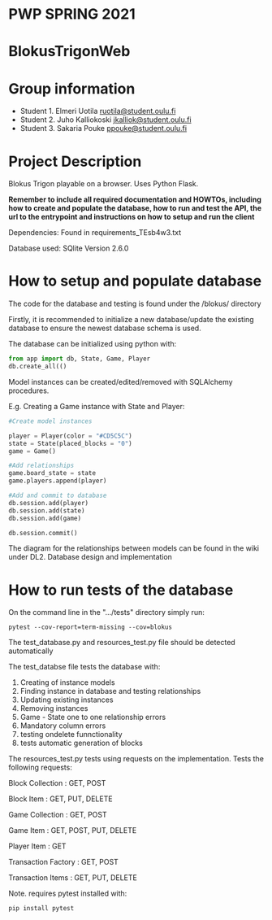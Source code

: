 # PWP SPRING 2021
# BlokusTrigonWeb
# Group information
* Student 1. Elmeri Uotila ruotila@student.oulu.fi
* Student 2. Juho Kalliokoski jkalliok@student.oulu.fi
* Student 3. Sakaria Pouke  ppouke@student.oulu.fi

# Project Description
Blokus Trigon playable on a browser. Uses Python Flask.

__Remember to include all required documentation and HOWTOs, including how to create and populate the database, how to run and test the API, the url to the entrypoint and instructions on how to setup and run the client__

Dependencies: Found in requirements_TEsb4w3.txt

Database used: SQlite Version 2.6.0

# How to setup and populate database
The code for the database and testing is found under the /blokus/ directory

Firstly, it is recommended to initialize a new database/update the existing database to ensure the newest database schema is used.

The database can be initialized using python with:
```python
from app import db, State, Game, Player
db.create_all(()
```

Model instances can be created/edited/removed with SQLAlchemy procedures.

E.g. Creating a Game instance with State and Player:
```python
#Create model instances

player = Player(color = "#CD5C5C")
state = State(placed_blocks = "0")
game = Game()

#Add relationships
game.board_state = state
game.players.append(player)

#Add and commit to database
db.session.add(player)
db.session.add(state)
db.session.add(game)

db.session.commit()
```

The diagram for the relationships between models can be found in the wiki under DL2. Database design and implementation
  

# How to run tests of the database 
  On the command line in the ".../tests" directory simply run: 
  ```console 
  pytest --cov-report=term-missing --cov=blokus
  ```
  
  The test_database.py and resources_test.py file should be detected automatically
  
  The test_databse file tests the database with:
  1. Creating of instance models
  2. Finding instance in database and testing relationships
  3. Updating existing instances
  4. Removing instances
  5. Game - State one to one relationship errors
  6. Mandatory column errors
  7. testing ondelete funnctionality
  8. tests automatic generation of blocks
 
 The resources_test.py tests using requests on the implementation.
 Tests the following requests:
 
 Block Collection : GET, POST
 
 Block Item : GET, PUT, DELETE
 
 Game Collection : GET, POST
 
 Game Item : GET, POST, PUT, DELETE
 
 Player Item : GET
 
 Transaction Factory : GET, POST
 
 Transaction Items : GET, PUT, DELETE
 
 
  Note. requires pytest installed with:
  ```console
  pip install pytest
  ```
  

